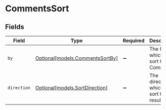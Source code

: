 # CommentsSort


## Fields

| Field                                                          | Type                                                           | Required                                                       | Description                                                    | Example                                                        |
| -------------------------------------------------------------- | -------------------------------------------------------------- | -------------------------------------------------------------- | -------------------------------------------------------------- | -------------------------------------------------------------- |
| `by`                                                           | [Optional[models.CommentsSortBy]](../models/commentssortby.md) | :heavy_minus_sign:                                             | The field on which to sort the Comments                        | created_at                                                     |
| `direction`                                                    | [Optional[models.SortDirection]](../models/sortdirection.md)   | :heavy_minus_sign:                                             | The direction in which to sort the results                     |                                                                |